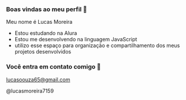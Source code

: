 ### Boas vindas ao meu perfil 💙

Meu nome é Lucas Moreira

- Estou estudando na Alura
- Estou me desenvolvendo na linguagem JavaScript
- utilizo esse espaço para organização e compartilhamento dos meus projetos desenvolvidos

### Você entra em contato comigo 📧

lucasoouza65@gmail.com

@lucasmoreira7159
